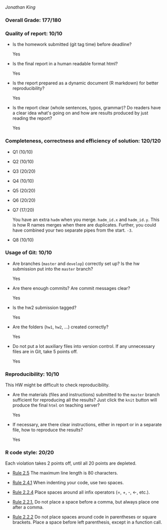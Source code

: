 *Jonathan King*

### Overall Grade: 177/180

### Quality of report: 10/10

-   Is the homework submitted (git tag time) before deadline? 

    Yes

-   Is the final report in a human readable format html? 

    Yes

-   Is the report prepared as a dynamic document (R markdown) for better reproducibility?

    Yes

-   Is the report clear (whole sentences, typos, grammar)? Do readers have a clear idea what's going on and how are results produced by just reading the report? 

    Yes

### Completeness, correctness and efficiency of solution: 120/120

- Q1 (10/10)

- Q2 (10/10)

- Q3 (20/20)

- Q4 (10/10)

- Q5 (20/20)

- Q6 (20/20)

- Q7 (17/20)

    You have an extra `hadm` when you merge. `hadm_id.x` and `hadm_id.y`. This is how R names merges when there are duplicates. Further, you could have combined your two separate pipes from the start. `-3`.

- Q8 (10/10)

	    
### Usage of Git: 10/10

-   Are branches (`master` and `develop`) correctly set up? Is the hw submission put into the `master` branch?

    Yes

-   Are there enough commits? Are commit messages clear? 
          
    Yes

-   Is the hw2 submission tagged? 

    Yes

-   Are the folders (`hw1`, `hw2`, ...) created correctly? 
  
    Yes

-   Do not put a lot auxiliary files into version control. If any unnecessary files are in Git, take 5 points off.

    Yes

### Reproducibility: 10/10

This HW might be difficult to check reproducibility. 

-   Are the materials (files and instructions) submitted to the `master` branch sufficient for reproducing all the results? Just click the `knit` button will produce the final `html` on teaching server? 

    Yes

-   If necessary, are there clear instructions, either in report or in a separate file, how to reproduce the results?

    Yes

### R code style: 20/20

Each violation takes 2 points off, until all 20 points are depleted.

-   [Rule 2.5](https://style.tidyverse.org/syntax.html#long-lines) The maximum line length is 80 characters.  

-   [Rule 2.4.1](https://style.tidyverse.org/syntax.html#indenting) When indenting your code, use two spaces.  

-   [Rule 2.2.4](https://style.tidyverse.org/syntax.html#infix-operators) Place spaces around all infix operators (=, +, -, &lt;-, etc.).  

-   [Rule 2.2.1.](https://style.tidyverse.org/syntax.html#commas) Do not place a space before a comma, but always place one after a comma.  

-   [Rule 2.2.2](https://style.tidyverse.org/syntax.html#parentheses) Do not place spaces around code in parentheses or square brackets. Place a space before left parenthesis, except in a function call.
